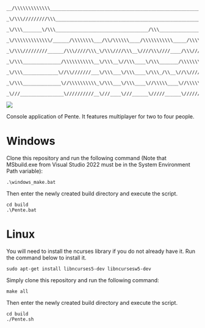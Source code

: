 ```
__/\\\\\\\\\\\\\_______________________________________________________________________         
 _\/\\\/////////\\\_____________________________________________________________________        
  _\/\\\_______\/\\\__________________________________/\\\_______________________________       
   _\/\\\\\\\\\\\\\/______/\\\\\\\\___/\\/\\\\\\____/\\\\\\\\\\\_____/\\\\\\\\____________      
    _\/\\\/////////______/\\\/////\\\_\/\\\////\\\__\////\\\////____/\\\/////\\\___________     
     _\/\\\______________/\\\\\\\\\\\__\/\\\__\//\\\____\/\\\_______/\\\\\\\\\\\____________    
      _\/\\\_____________\//\\///////___\/\\\___\/\\\____\/\\\_/\\__\//\\///////_____________   
       _\/\\\______________\//\\\\\\\\\\_\/\\\___\/\\\____\//\\\\\____\//\\\\\\\\\\___________  
        _\///________________\//////////__\///____\///______\/////______\//////////____________
```
<a href="https://github.com/tjunruh/Pente/actions/workflows/pipeline.yml"><img src="https://img.shields.io/github/actions/workflow/status/tjunruh/Pente/pipeline.yml?label=build&branch=main"></a>

Console application of Pente. It features multiplayer for two to four people.

# Windows

Clone this repository and run the following command (Note that MSbuild.exe from Visual Studio 2022 must be in the System Environment Path variable):

```shell
.\windows_make.bat
```

Then enter the newly created build directory and execute the script.

```shell
cd build
.\Pente.bat
```


# Linux

You will need to install the ncurses library if you do not already have it. Run the command below to install it.

```shell
sudo apt-get install libncurses5-dev libncursesw5-dev
```

Simply clone this repository and run the following command:

```shell
make all
```

Then enter the newly created build directory and execute the script.

```shell
cd build
./Pente.sh
```
